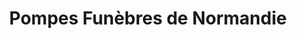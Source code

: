 ---
title: "Pompes Funèbres de Normandie"
url: /le-petit-quevilly/pompes-funebres-de-normandie/
shop: Bestattungen
---
